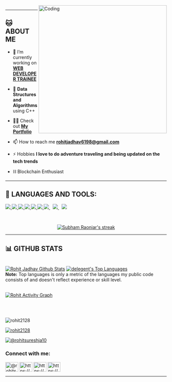 <img align="right" alt="Coding" width="400" src="">

***

## 🐱 ABOUT ME

- 🔭 I’m currently working on **[WEB DEVELOPER TRAINEE](https://reactjs.org/)**

- 🌱 **Data Structures and Algorithms** using C++

- 👨‍💻 Check out **[My Portfolio](https://github.com/rohit2128)**

- 📫 How to reach me **rohitjadhav6198@gmail.com**

- ⚡ Hobbies **I love to do adventure traveling and being updated on the tech trends**

- ⛓ Blockchain Enthusiast

***

## 🚀 LANGUAGES AND TOOLS:

<p align="left"> 
    <a href="https://reactjs.org/" target="_blank"> <img src="https://img.icons8.com/color/48/000000/react-native.png"/> </a> 
    <a href="https://developer.mozilla.org/en-US/docs/Web/JavaScript" target="_blank"> <img src="https://img.icons8.com/color/48/000000/javascript.png"/> </a> 
    <a href="https://www.w3.org/html/" target="_blank"> <img src="https://img.icons8.com/color/48/000000/html-5.png"/> </a> 
  <a href="https://www.python.org" target="_blank"> <img src="https://img.icons8.com/color/48/000000/python.png"/> </a> 
    <a href="https://www.w3schools.com/css/" target="_blank"> <img src="https://img.icons8.com/color/48/000000/css3.png"/> </a> 
    <a href="https://getbootstrap.com" target="_blank"> <img src="https://img.icons8.com/color/48/000000/bootstrap.png"/> </a> 
    <a style="padding-right:8px;" href="https://nodejs.org" target="_blank"> <img src="https://img.icons8.com/color/48/000000/nodejs.png"/> </a> 
    <a style="padding-right:8px;" href="https://www.mysql.com/" target="_blank"> <img src="https://img.icons8.com/fluent/50/000000/mysql-logo.png"/> </a>
    <a href="https://redux.js.org" target="_blank"> <img src="https://img.icons8.com/color/48/000000/redux.png"/> </a>
 
   
</p>


<!-- [![React Badge](https://img.shields.io/badge/-React-61DBFB?style=for-the-badge&labelColor=black&logo=react&logoColor=61DBFB)](#)  [![Javascript Badge](https://img.shields.io/badge/-Javascript-F0DB4F?style=for-the-badge&labelColor=black&logo=javascript&logoColor=F0DB4F)](#) [![Typescript Badge](https://img.shields.io/badge/-Typescript-007acc?style=for-the-badge&labelColor=black&logo=typescript&logoColor=007acc)](#) [![Nodejs Badge](https://img.shields.io/badge/-Nodejs-3C873A?style=for-the-badge&labelColor=black&logo=node.js&logoColor=3C873A)](#) [![GraphQL Badge](https://img.shields.io/badge/-GraphQl-e535ab?style=for-the-badge&labelColor=black&logo=node.js&logoColor=e535ab)](#) -->
<br/>

<p align="center">
    <a href="https://github.com/rohit2128/github-readme-streak-stats">
        <img title="🔥 Get streak stats for your profile at git.io/streak-stats" alt="Subham Raoniar's streak" src="https://github-readme-streak-stats.herokuapp.com/?user=rohit2128&theme=black-ice&hide_border=true&stroke=0000&background=060A0CD0"/>
    </a>
</p>
 
***
## 📊 GITHUB STATS

  <br/>
    <a href="https://github.com/rohit2128/github-readme-stats"><img alt="Rohit Jadhav Github Stats" src="https://github-readme-stats.vercel.app/api?username=rohit2128&show_icons=true&count_private=true&theme=react&hide_border=true&bg_color=0D1117" /></a>
  <a href="https://github.com/rohit2128/github-readme-stats"><img alt="delegent's Top Languages" src="https://github-readme-stats.vercel.app/api/top-langs/?username=rohit2128&langs_count=8&count_private=true&layout=compact&theme=react&hide_border=true&bg_color=0D1117" /></a>
  <br/>
  <b>Note:</b> Top languages is only a metric of the languages my public code consists of and doesn't reflect experience or skill level.


<br/>
<br/>

<a href="https://github.com/rohit2128/github-readme-activity-graph"><img alt="Rohit Activity Graph" src="https://activity-graph.herokuapp.com/graph?username=rohit2128&bg_color=0D1117&color=5BCDEC&line=5BCDEC&point=FFFFFF&hide_border=true" /></a>

<br/>
<br/>
<p align="left"> <img src="https://komarev.com/ghpvc/?username=rohit2128&label=Profile%20views&color=0e75b6&style=flat" alt="rohit2128" /> </p>

<p align="left"> <a href="https://github.com/ryo-ma/github-profile-trophy"><img src="https://github-profile-trophy.vercel.app/?username=rohit2128" alt="rohit2128" /></a> </p>

<p align="left"> <a href="https://twitter.com/@rohitsureshja10" target="blank"><img src="https://img.shields.io/twitter/follow/@rohitsureshja10?logo=twitter&style=for-the-badge" alt="@rohitsureshja10" /></a> </p>

<h3 align="left">Connect with me:</h3>
<p align="left">
<a href="https://twitter.com/@rohitsureshja10" target="blank"><img align="center" src="https://raw.githubusercontent.com/rahuldkjain/github-profile-readme-generator/master/src/images/icons/Social/twitter.svg" alt="@rohitsureshja10" height="30" width="40" /></a>
<a href="https://linkedin.com/in/https://www.linkedin.com/in/rohit-jadhav-307931136/" target="blank"><img align="center" src="https://raw.githubusercontent.com/rahuldkjain/github-profile-readme-generator/master/src/images/icons/Social/linked-in-alt.svg" alt="https://www.linkedin.com/in/rohit-jadhav-307931136/" height="30" width="40" /></a>
<a href="https://fb.com/https://www.facebook.com/profile.php?id=100004574415003" target="blank"><img align="center" src="https://raw.githubusercontent.com/rahuldkjain/github-profile-readme-generator/master/src/images/icons/Social/facebook.svg" alt="https://www.facebook.com/profile.php?id=100004574415003" height="30" width="40" /></a>
<a href="https://instagram.com/https://www.instagram.com/rohitjadhav6198/" target="blank"><img align="center" src="https://raw.githubusercontent.com/rahuldkjain/github-profile-readme-generator/master/src/images/icons/Social/instagram.svg" alt="https://www.instagram.com/rohitjadhav6198/" height="30" width="40" /></a>
</p>

***
